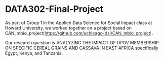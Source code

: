 # DATA302-Final-Project
As part of Group 1 in the Applied Data Science for Social Impact class at Howard University, we worked together on a project based on CAN_mbio_project(https://github.com/uchicago-dsi/CAN_mbio_project).

Our research question is ANALYZING THE IMPACT OF UPOV MEMBERSHIP ON SPECIFIC CEREAL GRAINS AND CASSAVA IN EAST AFRICA specifically Egypt, Kenya, and Tanzania.
